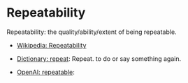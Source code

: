 # Repeatability

Repeatability: the quality/ability/extent of being repeatable.

<div data-chatgpt-prompt="explain repeatability (system quality attribute, non-functional requirement, cross-functional contraint)"></div>

* [Wikipedia: Repeatability](https://wikipedia.org/wiki/Repeatability)

* [Dictionary: repeat](https://www.dictionary.com/browse/repeat): Repeat. to do or say something again.

* [OpenAI: repeatable](https:://openai.com): <div data-chatgpt-prompt="define repeatable (computers and software)"></div>
